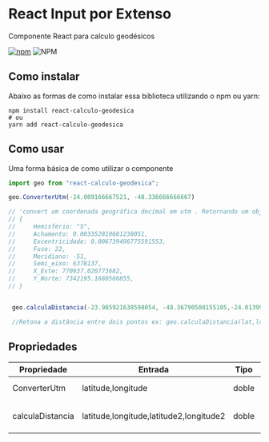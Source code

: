 # React Input por Extenso

Componente React para calculo geodésicos

[![npm](https://img.shields.io/npm/v/react-calculo-geodesica)](https://www.npmjs.com/package/react-calculo-geodesica) ![NPM](https://img.shields.io/npm/l/react-calculo-geodesica)

## Como instalar

Abaixo as formas de como instalar essa biblioteca utilizando o npm ou yarn:

```
npm install react-calculo-geodesica
# ou
yarn add react-calculo-geodesica
```

## Como usar

Uma forma básica de como utilizar o componente

```js
import geo from "react-calculo-geodesica";
```

```js
geo.ConverterUtm(-24.009166667521, -48.336666666667)

// 'convert um coordenada geográfica decimal em utm . Retornando um objeto:
// {
//     Hemisfério: "S",
//     Achamento: 0.003352810681238051,
//     Excentricidade: 0.006739496775591553,
//     Fuso: 22,
//     Meridiano: -51,
//     Semi_eixo: 6378137,
//     X_Este: 770937.020773682,
//     Y_Norte: 7342195.1680566855,
// }


 geo.calculaDistancia(-23.985921638598054, -48.36790508155105,-24.013992511362666,-48.32481807734863 ),

 //Retona a distância entre dois pontos ex: geo.calculaDistancia(lat,long,lat2,long2);


```

## Propriedades

| Propriedade      | Entrada                                 | Tipo  | Descrição                  |
| ---------------- | --------------------------------------- | ----- | -------------------------- |
| ConverterUtm     | latitude,longitude                      | doble | Retorna um objeto          |
| calculaDistancia | latitude,longitude,latitude2,longitude2 | doble | Retorna distância (double) |

